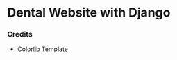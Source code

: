 # Dental Website with Django









### Credits
- [Colorlib Template ](https://colorlib.com/wp/template/dento/)